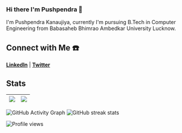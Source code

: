 ### Hi there I'm Pushpendra 👋
 I'm Pushpendra Kanaujiya, currently I'm pursuing B.Tech in Computer Engineering from Babasaheb Bhimrao Ambedkar University Lucknow.

## Connect with Me ☎️

[**LinkedIn**](https://www.linkedin.com/in/pushpendra91/) | [**Twitter**](https://twitter.com/Pushpendraa_pr)

## Stats

|<img align="center" src="https://github-readme-stats.vercel.app/api?username=pushpendra-91&show_icons=true&include_all_commits=true&theme=buefy&hide_border=true"/>|<img align="center" src="https://github-readme-stats.vercel.app/api/top-langs/?username=pushpendra-91&layout=compact&theme=buefy&hide_border=true" />|
| ------------- | ------------- |

![GitHub Activity Graph](https://activity-graph.herokuapp.com/graph?username=pushpendra-91)
![GitHub streak stats](https://github-readme-streak-stats.herokuapp.com/?user=pushpendra-91)

![Profile views](https://gpvc.arturio.dev/pushpendra-91)  
<!--
![Activity Stats](https://github-readme-stats.vercel.app/api?username=pushpendra-91&show_icons=true&theme=dark)
[![Languages Used](https://github-readme-stats.vercel.app/api/top-langs/?username=pushpendra-91&layout=compact&theme=dark)](https://github.com/pushpendra-91/github-readme-stats)
**pushpendra-91/pushpendra-91** is a ✨ _special_ ✨ repository because its `README.md` (this file) appears on your GitHub profile.

Here are some ideas to get you started:

- 🔭 I’m currently working on ...
- 🌱 I’m currently learning ...
- 👯 I’m looking to collaborate on ...
- 🤔 I’m looking for help with ...
- 💬 Ask me about ...
- 📫 How to reach me: ...
- 😄 Pronouns: ...
- ⚡ Fun fact: ...
-->
